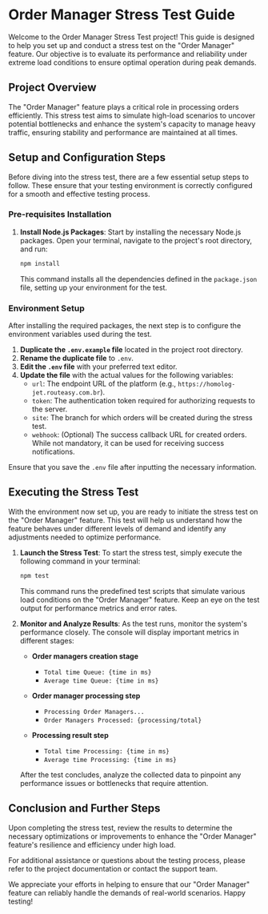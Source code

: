 
# Order Manager Stress Test Guide

Welcome to the Order Manager Stress Test project! This guide is designed to help you set up and conduct a stress test on the "Order Manager" feature. Our objective is to evaluate its performance and reliability under extreme load conditions to ensure optimal operation during peak demands.

## Project Overview

The "Order Manager" feature plays a critical role in processing orders efficiently. This stress test aims to simulate high-load scenarios to uncover potential bottlenecks and enhance the system's capacity to manage heavy traffic, ensuring stability and performance are maintained at all times.

## Setup and Configuration Steps

Before diving into the stress test, there are a few essential setup steps to follow. These ensure that your testing environment is correctly configured for a smooth and effective testing process.

### Pre-requisites Installation

1. **Install Node.js Packages**: Start by installing the necessary Node.js packages. Open your terminal, navigate to the project's root directory, and run:
   ```bash
   npm install
   ```
   This command installs all the dependencies defined in the `package.json` file, setting up your environment for the test.

### Environment Setup

After installing the required packages, the next step is to configure the environment variables used during the test.

1. **Duplicate the `.env.example` file** located in the project root directory.
2. **Rename the duplicate file** to `.env`.
3. **Edit the `.env` file** with your preferred text editor.
4. **Update the file** with the actual values for the following variables:
   - `url`: The endpoint URL of the platform (e.g., `https://homolog-jet.routeasy.com.br`).
   - `token`: The authentication token required for authorizing requests to the server.
   - `site`: The branch for which orders will be created during the stress test.
   - `webhook`: (Optional) The success callback URL for created orders. While not mandatory, it can be used for receiving success notifications.

Ensure that you save the `.env` file after inputting the necessary information.

## Executing the Stress Test

With the environment now set up, you are ready to initiate the stress test on the "Order Manager" feature. This test will help us understand how the feature behaves under different levels of demand and identify any adjustments needed to optimize performance.

1. **Launch the Stress Test**: To start the stress test, simply execute the following command in your terminal:
   ```bash
   npm test
   ```
   This command runs the predefined test scripts that simulate various load conditions on the "Order Manager" feature. Keep an eye on the test output for performance metrics and error rates.


2. **Monitor and Analyze Results**: As the test runs, monitor the system's performance closely. The console will display important metrics in different stages:

   - **Order managers creation stage**
     - `Total time Queue: {time in ms}`
     - `Average time Queue: {time in ms}`

   - **Order manager processing step**
     - `Processing Order Managers...`
     - `Order Managers Processed: {processing/total}`

   - **Processing result step**
     - `Total time Processing: {time in ms}`
     - `Average time Processing: {time in ms}`

   After the test concludes, analyze the collected data to pinpoint any performance issues or bottlenecks that require attention.

## Conclusion and Further Steps

Upon completing the stress test, review the results to determine the necessary optimizations or improvements to enhance the "Order Manager" feature's resilience and efficiency under high load.

For additional assistance or questions about the testing process, please refer to the project documentation or contact the support team.

We appreciate your efforts in helping to ensure that our "Order Manager" feature can reliably handle the demands of real-world scenarios. Happy testing!
